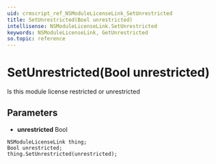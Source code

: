 ```yaml
---
uid: crmscript_ref_NSModuleLicenseLink_SetUnrestricted
title: SetUnrestricted(Bool unrestricted)
intellisense: NSModuleLicenseLink.SetUnrestricted
keywords: NSModuleLicenseLink, GetUnrestricted
so.topic: reference
---
```


# SetUnrestricted(Bool unrestricted)

Is this module license restricted or unrestricted

## Parameters

* **unrestricted** Bool

```crmscript
NSModuleLicenseLink thing;
Bool unrestricted;
thing.SetUnrestricted(unrestricted);
```

